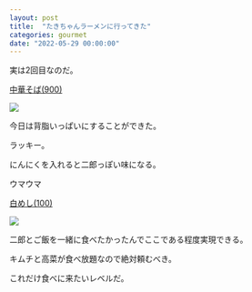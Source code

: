```yaml
---
layout: post
title:  "たきちゃんラーメンに行ってきた"
categories: gourmet
date: "2022-05-29 00:00:00"
---
```


実は2回目なのだ。

<u>中華そば(900)</u>


<div class="trim">
  <div class="trim__item">
    <a href="{{ site.url }}/assets/images/2022-05-29-report/15-18-19.png">
      <img class="one" src="{{ site.url }}/assets/thumbnail/2022-05-29-report/15-18-19.png">
    </a>
  </div>
</div>


今日は背脂いっぱいにすることができた。

ラッキー。

にんにくを入れると二郎っぽい味になる。

ウマウマ

<u>白めし(100)</u>


<div class="trim">
  <div class="trim__item">
    <a href="{{ site.url }}/assets/images/2022-05-29-report/15-19-15.png">
      <img class="one" src="{{ site.url }}/assets/thumbnail/2022-05-29-report/15-19-15.png">
    </a>
  </div>
</div>


二郎とご飯を一緒に食べたかったんでここである程度実現できる。

キムチと高菜が食べ放題なので絶対頼むべき。

これだけ食べに来たいレベルだ。

